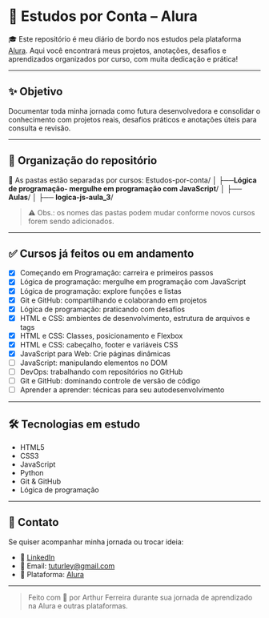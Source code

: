 # 📘 Estudos por Conta – Alura

🎓 Este repositório é meu diário de bordo nos estudos pela plataforma [Alura](https://www.alura.com.br/). Aqui você encontrará meus projetos, anotações, desafios e aprendizados organizados por curso, com muita dedicação e prática!

---

## ✨ Objetivo

Documentar toda minha jornada como futura desenvolvedora e consolidar o conhecimento com projetos reais, desafios práticos e anotações úteis para consulta e revisão.

---

## 🧭 Organização do repositório

📁 As pastas estão separadas por cursos:
Estudos-por-conta/
│
├──**Lógica de programação- mergulhe em programação com JavaScript**/
│ ├── **Aulas**/
│   ├── **logica-js-aula_3**/


> ⚠️ Obs.: os nomes das pastas podem mudar conforme novos cursos forem sendo adicionados.

---

## ✅ Cursos já feitos ou em andamento

- [x] Começando em Programação: carreira e primeiros passos
- [x] Lógica de programação: mergulhe em programação com JavaScript
- [x] Lógica de programação: explore funções e listas
- [x] Git e GitHub: compartilhando e colaborando em projetos
- [x] Lógica de programação: praticando com desafios
- [x] HTML e CSS: ambientes de desenvolvimento, estrutura de arquivos e tags
- [x] HTML e CSS: Classes, posicionamento e Flexbox
- [x] HTML e CSS: cabeçalho, footer e variáveis CSS
- [x] JavaScript para Web: Crie páginas dinâmicas
- [ ] JavaScript: manipulando elementos no DOM
- [ ] DevOps: trabalhando com repositórios no GitHub
- [ ] Git e GitHub: dominando controle de versão de código
- [ ] Aprender a aprender: técnicas para seu autodesenvolvimento
---

## 🛠️ Tecnologias em estudo

- HTML5
- CSS3
- JavaScript
- Python
- Git & GitHub
- Lógica de programação

---

## 🤝 Contato

Se quiser acompanhar minha jornada ou trocar ideia:

- 💼 [LinkedIn](https://www.linkedin.com/in/tuturley/)
- 📧 Email: tuturley@gmail.com
- 🧠 Plataforma: [Alura](https://www.alura.com.br)

---

> Feito com 💙 por Arthur Ferreira durante sua jornada de aprendizado na Alura e outras plataformas.


